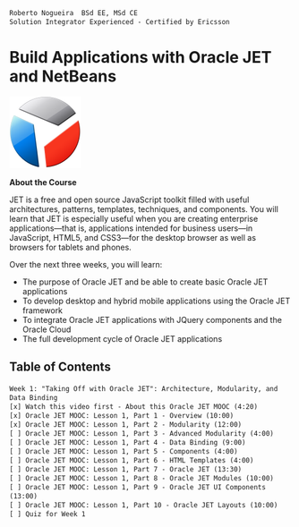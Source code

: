 ```
Roberto Nogueira  BSd EE, MSd CE
Solution Integrator Experienced - Certified by Ericsson
```
# Build Applications with Oracle JET and NetBeans

![ebook cover](images/oracle-jet.png)

**About the Course**

JET is a free and open source JavaScript toolkit filled with useful architectures, patterns, templates, techniques, and components. You will learn that JET is especially useful when you are creating enterprise applications—that is, applications intended for business users—in JavaScript, HTML5, and CSS3—for the desktop browser as well as browsers for tablets and phones.

Over the next three weeks, you will learn:

* The purpose of Oracle JET and be able to create basic Oracle JET applications
* To develop desktop and hybrid mobile applications using the Oracle JET framework
* To integrate Oracle JET applications with JQuery components and the Oracle Cloud
* The full development cycle of Oracle JET applications

## Table of Contents

```
Week 1: "Taking Off with Oracle JET": Architecture, Modularity, and Data Binding
[x] Watch this video first - About this Oracle JET MOOC (4:20)
[x] Oracle JET MOOC: Lesson 1, Part 1 - Overview (10:00)
[x] Oracle JET MOOC: Lesson 1, Part 2 - Modularity (12:00)
[ ] Oracle JET MOOC: Lesson 1, Part 3 - Advanced Modularity (4:00)
[ ] Oracle JET MOOC: Lesson 1, Part 4 - Data Binding (9:00)
[ ] Oracle JET MOOC: Lesson 1, Part 5 - Components (4:00)
[ ] Oracle JET MOOC: Lesson 1, Part 6 - HTML Templates (4:00)
[ ] Oracle JET MOOC: Lesson 1, Part 7 - Oracle JET (13:30)
[ ] Oracle JET MOOC: Lesson 1, Part 8 - Oracle JET Modules (10:00)
[ ] Oracle JET MOOC: Lesson 1, Part 9 - Oracle JET UI Components (13:00)
[ ] Oracle JET MOOC: Lesson 1, Part 10 - Oracle JET Layouts (10:00)
[ ] Quiz for Week 1
```
